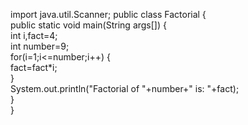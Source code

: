 import java.util.Scanner;
public class Factorial
{  
 public static void main(String args[])
{  
  int i,fact=4;  
  int number=9;  
  for(i=1;i<=number;i++)
{    
      fact=fact*i;    
  }    
  System.out.println("Factorial of "+number+" is: "+fact);    
 }  
}

